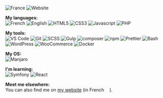 ![France](https://img.shields.io/badge/Country-France-efefef?style=for-the-badge&colorA=02478e) ![Website](https://img.shields.io/website?label=Website&down_message=offline&style=for-the-badge&up_color=efefef&colorA=02478e&up_message=online&url=https%3A%2F%2Fwww.armandphilippot.com%2F)

**My languages:**  
![French](https://img.shields.io/badge/-French-02478e?style=for-the-badge) ![English](https://img.shields.io/badge/-English-02478e?style=for-the-badge) ![HTML5](https://img.shields.io/badge/-HTML5-E44D26?style=for-the-badge&logo=html5&logoColor=white) ![CSS3](https://img.shields.io/badge/-CSS-1572B6?style=for-the-badge&logo=css3&logoColor=white) ![Javascript](https://img.shields.io/badge/-Javascript-F0DB4F?style=for-the-badge&logo=javascript&logoColor=323330) ![PHP](https://img.shields.io/badge/-PHP-6181B6?style=for-the-badge&logo=php&logoColor=white)

**My tools:**  
![VS Code](https://img.shields.io/badge/-VS_Code-007acc?style=for-the-badge&logo=visual-studio-code&logoColor=white) ![Git](https://img.shields.io/badge/-Git-F34F29?style=for-the-badge&logo=git&logoColor=white) ![SCSS](https://img.shields.io/badge/-SCSS-CB6699?style=for-the-badge&logo=sass&logoColor=white) ![Gulp](https://img.shields.io/badge/-Gulp-EB4A4B?style=for-the-badge&logo=gulp&logoColor=white) ![composer](https://img.shields.io/badge/-Composer-885630?style=for-the-badge&logo=composer&logoColor=white) ![npm](https://img.shields.io/badge/-npm-CB3837?style=for-the-badge&logo=npm&logoColor=white) ![Prettier](https://img.shields.io/badge/-Prettier-F7B93E?style=for-the-badge&logo=prettier&logoColor=white) ![Bash](https://img.shields.io/badge/-Bash-3E474A?style=for-the-badge&logo=gnu-bash&logoColor=white) ![WordPress](https://img.shields.io/badge/-WordPress-32373c?style=for-the-badge&logo=wordpress&logoColor=white) ![WooCommerce](https://img.shields.io/badge/-WooCommerce-9a5c8f?style=for-the-badge&logo=woo&logoColor=white) ![Docker](https://img.shields.io/badge/-Docker-00AADA?style=for-the-badge&logo=docker&logoColor=white)

**My OS:**  
![Manjaro](https://img.shields.io/badge/-Manjaro-35BF5C?style=for-the-badge&logo=manjaro&logoColor=white)

**I'm learning:**  
![Symfony](https://img.shields.io/badge/-Symfony-1A171B?style=for-the-badge&logo=symfony&logoColor=white) ![React](https://img.shields.io/badge/-React-61dafb?style=for-the-badge&logo=react&logoColor=black)

**Meet me elsewhere:**  
You can also find me on [my website](https://www.armandphilippot.com/) (in French <img src="https://image.flaticon.com/icons/svg/197/197560.svg" width="13"/>).
